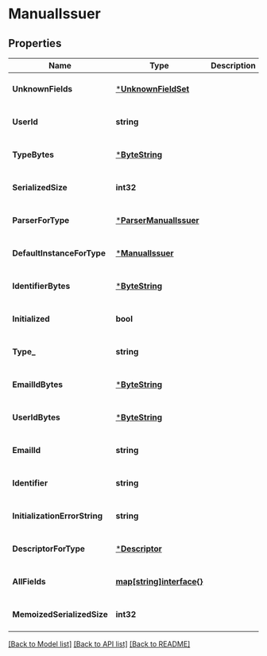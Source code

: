 # ManualIssuer

## Properties
Name | Type | Description | Notes
------------ | ------------- | ------------- | -------------
**UnknownFields** | [***UnknownFieldSet**](UnknownFieldSet.md) |  | [optional] [default to null]
**UserId** | **string** |  | [optional] [default to null]
**TypeBytes** | [***ByteString**](ByteString.md) |  | [optional] [default to null]
**SerializedSize** | **int32** |  | [optional] [default to null]
**ParserForType** | [***ParserManualIssuer**](ParserManualIssuer.md) |  | [optional] [default to null]
**DefaultInstanceForType** | [***ManualIssuer**](ManualIssuer.md) |  | [optional] [default to null]
**IdentifierBytes** | [***ByteString**](ByteString.md) |  | [optional] [default to null]
**Initialized** | **bool** |  | [optional] [default to null]
**Type_** | **string** |  | [optional] [default to null]
**EmailIdBytes** | [***ByteString**](ByteString.md) |  | [optional] [default to null]
**UserIdBytes** | [***ByteString**](ByteString.md) |  | [optional] [default to null]
**EmailId** | **string** |  | [optional] [default to null]
**Identifier** | **string** |  | [optional] [default to null]
**InitializationErrorString** | **string** |  | [optional] [default to null]
**DescriptorForType** | [***Descriptor**](Descriptor.md) |  | [optional] [default to null]
**AllFields** | [**map[string]interface{}**](interface{}.md) |  | [optional] [default to null]
**MemoizedSerializedSize** | **int32** |  | [optional] [default to null]

[[Back to Model list]](../README.md#documentation-for-models) [[Back to API list]](../README.md#documentation-for-api-endpoints) [[Back to README]](../README.md)

